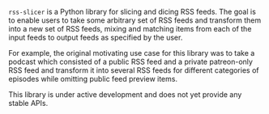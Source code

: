 `rss-slicer` is a Python library for slicing and dicing RSS feeds. The goal is
to enable users to take some arbitrary set of RSS feeds and transform them into
a new set of RSS feeds, mixing and matching items from each of the input feeds
to output feeds as specified by the user.

For example, the original motivating use case for this library was to take a
podcast which consisted of a public RSS feed and a private patreon-only RSS feed
and transform it into several RSS feeds for different categories of episodes
while omitting public feed preview items.

This library is under active development and does not yet provide any stable
APIs.
